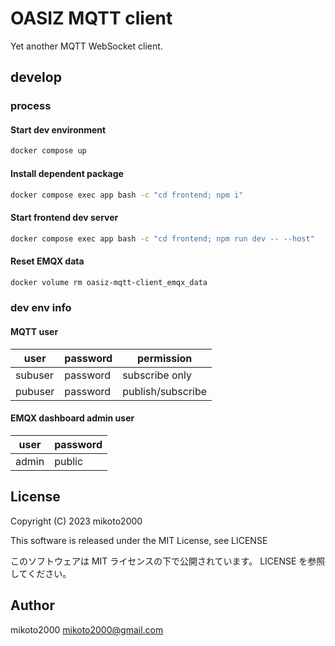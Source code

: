 # OASIZ MQTT client

Yet another MQTT WebSocket client.

## develop

### process

#### Start dev environment

```sh
docker compose up
```

#### Install dependent package

```sh
docker compose exec app bash -c "cd frontend; npm i"
```

#### Start frontend dev server

```sh
docker compose exec app bash -c "cd frontend; npm run dev -- --host"
```

#### Reset EMQX data

```sh
docker volume rm oasiz-mqtt-client_emqx_data
```

### dev env info

#### MQTT user

| user    | password | permission         |
| ------- | -------- | ------------------ |
| subuser | password | subscribe only     |
| pubuser | password | publish/subscribe  |


#### EMQX dashboard admin user

| user  | password |
| ----- | -------- |
| admin | public   |


## License

Copyright (C) 2023 mikoto2000

This software is released under the MIT License, see LICENSE

このソフトウェアは MIT ライセンスの下で公開されています。 LICENSE を参照してください。


## Author

mikoto2000 <mikoto2000@gmail.com>

